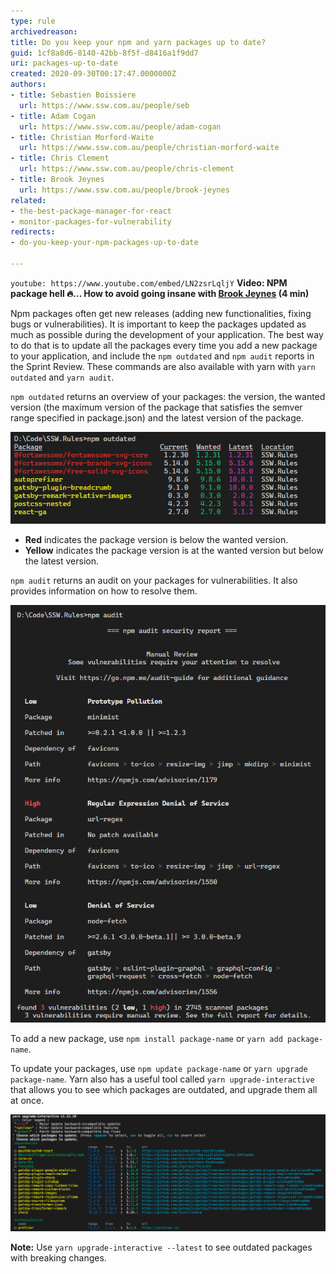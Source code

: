 ```yaml
---
type: rule
archivedreason: 
title: Do you keep your npm and yarn packages up to date?
guid: 1cf8a8d6-8140-42bb-8f5f-d8416a1f9dd7
uri: packages-up-to-date
created: 2020-09-30T00:17:47.0000000Z
authors:
- title: Sebastien Boissiere
  url: https://www.ssw.com.au/people/seb
- title: Adam Cogan
  url: https://www.ssw.com.au/people/adam-cogan
- title: Christian Morford-Waite
  url: https://www.ssw.com.au/people/christian-morford-waite
- title: Chris Clement
  url: https://www.ssw.com.au/people/chris-clement
- title: Brook Jeynes
  url: https://www.ssw.com.au/people/brook-jeynes
related:
- the-best-package-manager-for-react
- monitor-packages-for-vulnerability
redirects:
- do-you-keep-your-npm-packages-up-to-date

---
```


`youtube: https://www.youtube.com/embed/LN2zsrLqljY`
**Video: NPM package hell 🔥... How to avoid going insane with [Brook Jeynes](https://ssw.com.au/people/brook-jeynes/) (4 min)**

Npm packages often get new releases (adding new functionalities, fixing bugs or vulnerabilities). It is important to keep the packages updated as much as possible during the development of your application. The best way to do that is to update all the packages every time you add a new package to your application, and include the `npm outdated` and `npm audit` reports in the Sprint Review. These commands are also available with yarn with `yarn outdated` and `yarn audit`.

<!--endintro-->

`npm outdated` returns an overview of your packages: the version, the wanted version (the maximum version of the package that satisfies the semver range specified in package.json) and the latest version of the package.

![Figure: Use 'npm outdated'](npm_outdated.png) 

-  **Red** indicates the package version is below the wanted version.
-  **Yellow** indicates the package version is at the wanted version but below the latest version.

`npm audit` returns an audit on your packages for vulnerabilities. It also provides information on how to resolve them.

![Figure: Use 'npm audit' to discover vulnerabilities in your application](npm_audit.png)

To add a new package, use `npm install package-name` or `yarn add package-name`.

To update your packages, use `npm update package-name` or `yarn upgrade package-name`. Yarn also has a useful tool called `yarn upgrade-interactive` that allows you to see which packages are outdated, and upgrade them all at once.

![Figure: Using yarn upgrade-interactive](upgrade-interactive.png)

**Note:** Use `yarn upgrade-interactive --latest` to see outdated packages with breaking changes.
